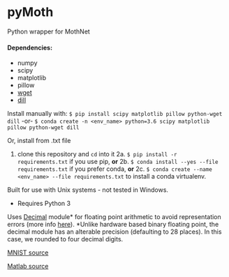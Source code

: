# pyMoth
Python wrapper for MothNet

#### Dependencies:
- numpy
- scipy
- matplotlib
- pillow
- [wget](https://pypi.org/project/wget/)
- [dill](https://pypi.org/project/dill/)

Install manually with:
`$ pip install scipy matplotlib pillow python-wget dill`
-or-
`$ conda create -n <env_name> python=3.6 scipy matplotlib pillow python-wget dill`

Or, install from .txt file
1. clone this repository and `cd` into it
2a. `$ pip install -r requirements.txt` if you use pip, 
**or**
2b. `$ conda install --yes --file requirements.txt` if you prefer conda,
**or**
2c. `$ conda create --name <env_name> --file requirements.txt` to install a conda virtualenv.

Built for use with Unix systems - not tested in Windows.
- Requires Python 3

Uses [Decimal](https://docs.python.org/3/library/decimal.html) module* for floating point arithmetic to avoid representation errors (more info [here](https://docs.python.org/2/tutorial/floatingpoint.html)).
*Unlike hardware based binary floating point, the decimal module has an alterable precision (defaulting to 28 places). In this case, we rounded to four decimal digits.

[MNIST source](http://yann.lecun.com/exdb/mnist/)

[Matlab source](https://github.com/charlesDelahunt/PuttingABugInML)
